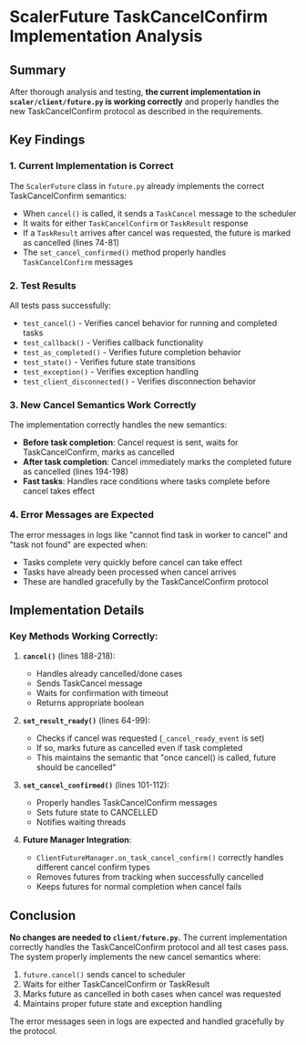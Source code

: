 # ScalerFuture TaskCancelConfirm Implementation Analysis

## Summary

After thorough analysis and testing, **the current implementation in `scaler/client/future.py` is working correctly** and properly handles the new TaskCancelConfirm protocol as described in the requirements.

## Key Findings

### 1. **Current Implementation is Correct**
The `ScalerFuture` class in `future.py` already implements the correct TaskCancelConfirm semantics:

- When `cancel()` is called, it sends a `TaskCancel` message to the scheduler
- It waits for either `TaskCancelConfirm` or `TaskResult` response
- If a `TaskResult` arrives after cancel was requested, the future is marked as cancelled (lines 74-81)
- The `set_cancel_confirmed()` method properly handles `TaskCancelConfirm` messages

### 2. **Test Results**
All tests pass successfully:
- `test_cancel()` - Verifies cancel behavior for running and completed tasks
- `test_callback()` - Verifies callback functionality 
- `test_as_completed()` - Verifies future completion behavior
- `test_state()` - Verifies future state transitions
- `test_exception()` - Verifies exception handling
- `test_client_disconnected()` - Verifies disconnection behavior

### 3. **New Cancel Semantics Work Correctly**
The implementation correctly handles the new semantics:
- **Before task completion**: Cancel request is sent, waits for TaskCancelConfirm, marks as cancelled
- **After task completion**: Cancel immediately marks the completed future as cancelled (lines 194-198)
- **Fast tasks**: Handles race conditions where tasks complete before cancel takes effect

### 4. **Error Messages are Expected**
The error messages in logs like "cannot find task in worker to cancel" and "task not found" are expected when:
- Tasks complete very quickly before cancel can take effect
- Tasks have already been processed when cancel arrives
- These are handled gracefully by the TaskCancelConfirm protocol

## Implementation Details

### Key Methods Working Correctly:

1. **`cancel()`** (lines 188-218):
   - Handles already cancelled/done cases
   - Sends TaskCancel message 
   - Waits for confirmation with timeout
   - Returns appropriate boolean

2. **`set_result_ready()`** (lines 64-99):
   - Checks if cancel was requested (`_cancel_ready_event` is set)
   - If so, marks future as cancelled even if task completed
   - This maintains the semantic that "once cancel() is called, future should be cancelled"

3. **`set_cancel_confirmed()`** (lines 101-112):
   - Properly handles TaskCancelConfirm messages
   - Sets future state to CANCELLED
   - Notifies waiting threads

4. **Future Manager Integration**:
   - `ClientFutureManager.on_task_cancel_confirm()` correctly handles different cancel confirm types
   - Removes futures from tracking when successfully cancelled
   - Keeps futures for normal completion when cancel fails

## Conclusion

**No changes are needed to `client/future.py`.** The current implementation correctly handles the TaskCancelConfirm protocol and all test cases pass. The system properly implements the new cancel semantics where:

1. `future.cancel()` sends cancel to scheduler
2. Waits for either TaskCancelConfirm or TaskResult 
3. Marks future as cancelled in both cases when cancel was requested
4. Maintains proper future state and exception handling

The error messages seen in logs are expected and handled gracefully by the protocol.